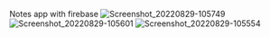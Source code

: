 Notes app with firebase
![Screenshot_20220829-105749](https://user-images.githubusercontent.com/70119794/189007493-1bbf9e67-0b02-41d3-b0e1-881440bc4e37.png)
![Screenshot_20220829-105601](https://user-images.githubusercontent.com/70119794/189007798-130ab3d6-9482-4bc5-815d-ad89ae9e739b.png)
![Screenshot_20220829-105554](https://user-images.githubusercontent.com/70119794/189008024-6cd2d973-c9c3-487c-b252-58e8d6d675c0.png)
